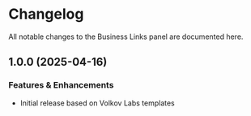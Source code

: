 # Changelog

All notable changes to the Business Links panel are documented here.

## 1.0.0 (2025-04-16)

### Features & Enhancements

- Initial release based on Volkov Labs templates
